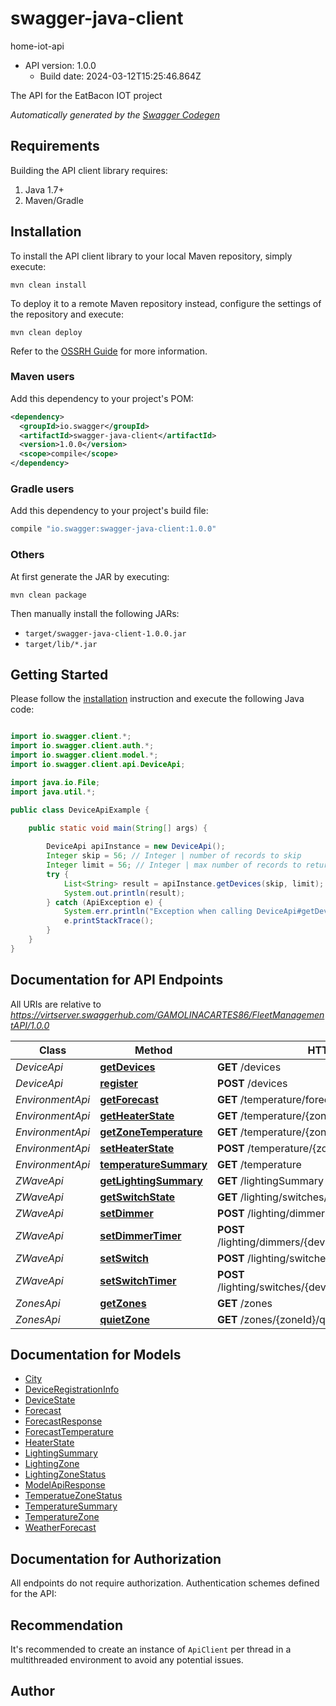 # swagger-java-client

home-iot-api
- API version: 1.0.0
  - Build date: 2024-03-12T15:25:46.864Z

The API for the EatBacon IOT project


*Automatically generated by the [Swagger Codegen](https://github.com/swagger-api/swagger-codegen)*


## Requirements

Building the API client library requires:
1. Java 1.7+
2. Maven/Gradle

## Installation

To install the API client library to your local Maven repository, simply execute:

```shell
mvn clean install
```

To deploy it to a remote Maven repository instead, configure the settings of the repository and execute:

```shell
mvn clean deploy
```

Refer to the [OSSRH Guide](http://central.sonatype.org/pages/ossrh-guide.html) for more information.

### Maven users

Add this dependency to your project's POM:

```xml
<dependency>
  <groupId>io.swagger</groupId>
  <artifactId>swagger-java-client</artifactId>
  <version>1.0.0</version>
  <scope>compile</scope>
</dependency>
```

### Gradle users

Add this dependency to your project's build file:

```groovy
compile "io.swagger:swagger-java-client:1.0.0"
```

### Others

At first generate the JAR by executing:

```shell
mvn clean package
```

Then manually install the following JARs:

* `target/swagger-java-client-1.0.0.jar`
* `target/lib/*.jar`

## Getting Started

Please follow the [installation](#installation) instruction and execute the following Java code:

```java

import io.swagger.client.*;
import io.swagger.client.auth.*;
import io.swagger.client.model.*;
import io.swagger.client.api.DeviceApi;

import java.io.File;
import java.util.*;

public class DeviceApiExample {

    public static void main(String[] args) {
        
        DeviceApi apiInstance = new DeviceApi();
        Integer skip = 56; // Integer | number of records to skip
        Integer limit = 56; // Integer | max number of records to return
        try {
            List<String> result = apiInstance.getDevices(skip, limit);
            System.out.println(result);
        } catch (ApiException e) {
            System.err.println("Exception when calling DeviceApi#getDevices");
            e.printStackTrace();
        }
    }
}

```

## Documentation for API Endpoints

All URIs are relative to *https://virtserver.swaggerhub.com/GAMOLINACARTES86/FleetManagementAPI/1.0.0*

Class | Method | HTTP request | Description
------------ | ------------- | ------------- | -------------
*DeviceApi* | [**getDevices**](docs/DeviceApi.md#getDevices) | **GET** /devices | 
*DeviceApi* | [**register**](docs/DeviceApi.md#register) | **POST** /devices | 
*EnvironmentApi* | [**getForecast**](docs/EnvironmentApi.md#getForecast) | **GET** /temperature/forecast/{days} | 
*EnvironmentApi* | [**getHeaterState**](docs/EnvironmentApi.md#getHeaterState) | **GET** /temperature/{zoneId}/heater | 
*EnvironmentApi* | [**getZoneTemperature**](docs/EnvironmentApi.md#getZoneTemperature) | **GET** /temperature/{zoneId} | 
*EnvironmentApi* | [**setHeaterState**](docs/EnvironmentApi.md#setHeaterState) | **POST** /temperature/{zoneId}/heater/{state} | 
*EnvironmentApi* | [**temperatureSummary**](docs/EnvironmentApi.md#temperatureSummary) | **GET** /temperature | 
*ZWaveApi* | [**getLightingSummary**](docs/ZWaveApi.md#getLightingSummary) | **GET** /lightingSummary | 
*ZWaveApi* | [**getSwitchState**](docs/ZWaveApi.md#getSwitchState) | **GET** /lighting/switches/{deviceId} | 
*ZWaveApi* | [**setDimmer**](docs/ZWaveApi.md#setDimmer) | **POST** /lighting/dimmers/{deviceId}/{value} | 
*ZWaveApi* | [**setDimmerTimer**](docs/ZWaveApi.md#setDimmerTimer) | **POST** /lighting/dimmers/{deviceId}/{value}/timer/{timeunit} | 
*ZWaveApi* | [**setSwitch**](docs/ZWaveApi.md#setSwitch) | **POST** /lighting/switches/{deviceId}/{value} | 
*ZWaveApi* | [**setSwitchTimer**](docs/ZWaveApi.md#setSwitchTimer) | **POST** /lighting/switches/{deviceId}/{value}/timer/{minutes} | 
*ZonesApi* | [**getZones**](docs/ZonesApi.md#getZones) | **GET** /zones | 
*ZonesApi* | [**quietZone**](docs/ZonesApi.md#quietZone) | **GET** /zones/{zoneId}/quiet | 


## Documentation for Models

 - [City](docs/City.md)
 - [DeviceRegistrationInfo](docs/DeviceRegistrationInfo.md)
 - [DeviceState](docs/DeviceState.md)
 - [Forecast](docs/Forecast.md)
 - [ForecastResponse](docs/ForecastResponse.md)
 - [ForecastTemperature](docs/ForecastTemperature.md)
 - [HeaterState](docs/HeaterState.md)
 - [LightingSummary](docs/LightingSummary.md)
 - [LightingZone](docs/LightingZone.md)
 - [LightingZoneStatus](docs/LightingZoneStatus.md)
 - [ModelApiResponse](docs/ModelApiResponse.md)
 - [TemperatueZoneStatus](docs/TemperatueZoneStatus.md)
 - [TemperatureSummary](docs/TemperatureSummary.md)
 - [TemperatureZone](docs/TemperatureZone.md)
 - [WeatherForecast](docs/WeatherForecast.md)


## Documentation for Authorization

All endpoints do not require authorization.
Authentication schemes defined for the API:

## Recommendation

It's recommended to create an instance of `ApiClient` per thread in a multithreaded environment to avoid any potential issues.

## Author



